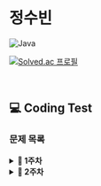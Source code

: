 # 정수빈

![Java](https://img.shields.io/badge/java-%23ED8B00.svg?style=for-the-badge&logo=java&logoColor=white)

[![Solved.ac
프로필](http://mazassumnida.wtf/api/v2/generate_badge?boj=sb991013)](https://solved.ac/sb991013)

<br/>

## 💻 Coding Test

### **문제 목록**

<details markdown="1">
<summary><strong>📄 1주차 </strong></summary>

| 푼 문제 수 |                 문제번호/URL                  |     제목      | 풀이                                       |
| :--------: | :-------------------------------------------: | :-----------: | ------------------------------------------ |
|     1      | [warmup1](https://codingbat.com/prob/p187868) |    SleepIn    | [풀이](https://codingbat.com/prob/p187868) |
|     2      | [warmup1](https://codingbat.com/prob/p181646) | MonkeyTrouble | [풀이](https://codingbat.com/prob/p181646) |
|     3      | [warmup1](https://codingbat.com/prob/p154485) |   SumDouble   | [풀이](https://codingbat.com/prob/p154485) |
|     4      | [warmup1](https://codingbat.com/prob/p116624) |   SumDouble   | [풀이](https://codingbat.com/prob/p116624) |

---

</details>

<details markdown="1">
<summary><strong>📄 2주차 </strong></summary>

| 푼 문제 수 |                 문제번호/URL                 |       제목        | 풀이                                                                                                   |
| :--------: | :------------------------------------------: | :---------------: | ------------------------------------------------------------------------------------------------------ |
|     1      | [2557](https://www.acmicpc.net/problem/2557) | 입출력과 사칙연산 | [풀이](https://github.com/SoobinJung1013/coding_test_study/blob/main/soobinJung/BaekJoon/1/example.md) |

---

</details>

